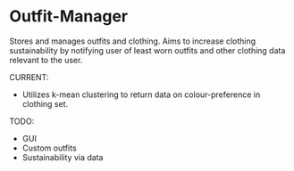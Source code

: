 # Outfit-Manager
Stores and manages outfits and clothing. Aims to increase clothing sustainability by notifying user of least worn outfits and other clothing data relevant to the user.

CURRENT:
- Utilizes k-mean clustering to return data on colour-preference in clothing set.

TODO:
- GUI 
- Custom outfits
- Sustainability via data
